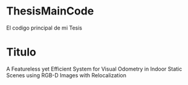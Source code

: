 # ThesisMainCode

El codigo principal de mi Tesis

# Titulo

A Featureless yet Efficient System for Visual Odometry in Indoor Static Scenes using RGB-D Images with Relocalization
